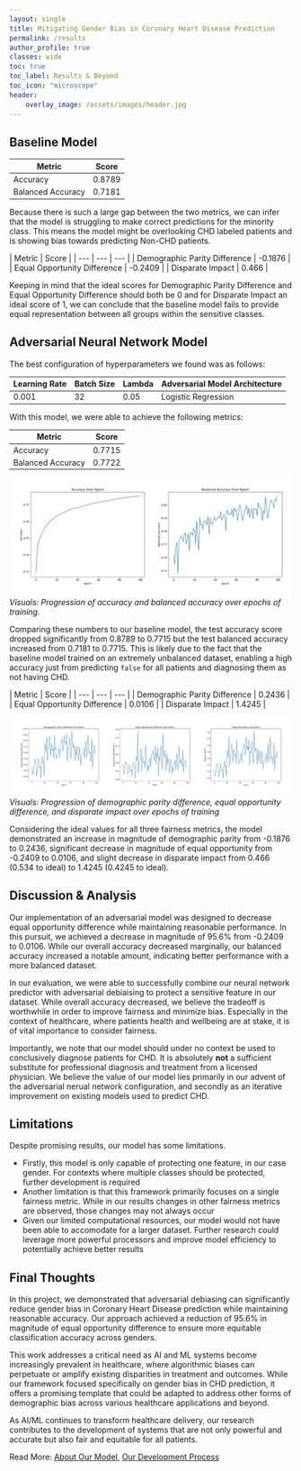 ```yaml
---
layout: single 
title: Mitigating Gender Bias in Coronary Heart Disease Prediction
permalink: /results
author_profile: true
classes: wide
toc: true
toc_label: Results & Beyond
toc_icon: "microscope"
header:
    overlay_image: /assets/images/header.jpg
---
```

## Baseline Model

| Metric | Score |
| --- | --- |
| Accuracy | 0.8789 | 
| Balanced Accuracy | 0.7181 |

Because there is such a large gap between the two metrics, we can infer that the model is struggling to make correct predictions for the minority class. This means the model might be overlooking CHD labeled patients and is showing bias towards predicting Non-CHD patients.

| Metric | Score |
| --- | --- | --- |
| Demographic Parity Difference | -0.1876 |
| Equal Opportunity Difference | -0.2409 |
| Disparate Impact | 0.466 | 

Keeping in mind that the ideal scores for Demographic Parity Difference and Equal Opportunity Difference should both be 0 and for Disparate Impact an ideal score of 1, we can conclude that the baseline model fails to provide equal representation between all groups within the sensitive classes.

## Adversarial Neural Network Model

The best configuration of hyperparameters we found was as follows:

| Learning Rate | Batch Size | Lambda | Adversarial Model Architecture |
| --- | --- | --- | --- |
| 0.001 | 32 | 0.05 | Logistic Regression |

With this model, we were able to achieve the following  metrics:

| Metric | Score |
| --- | --- |
| Accuracy | 0.7715  | 
| Balanced Accuracy | 0.7722 |

![Accuracy and Balanced Accuracy over Epochs](/assets/images/model_accuracies.png)
*Visuals: Progression of accuracy and balanced accuracy over epochs of training.*

Comparing these numbers to our baseline model, the test accuracy score dropped significantly from 0.8789 to 0.7715 but the test balanced accuracy increased from 0.7181 to 0.7715. This is likely due to the fact that the baseline model trained on an extremely unbalanced dataset, enabling a high accuracy just from predicting `false` for all patients and diagnosing them as not having CHD.

| Metric | Score |
| --- | --- | --- |
| Demographic Parity Difference | 0.2436 |
| Equal Opportunity Difference | 0.0106 |
| Disparate Impact | 1.4245 |

![Fairness Metrics over Epochs](/assets/images/model_fairness.png)
*Visuals: Progression of demographic parity difference, equal opportunity difference, and disparate impact over epochs of training*

Considering the ideal values for all three fairness metrics, the model demonstrated an increase in magnitude of demographic parity from -0.1876 to 0.2436, significant decrease in magnitude of equal opportunity from -0.2409 to 0.0106, and slight decrease in disparate impact from 0.466 (0.534 to ideal) to 1.4245 (0.4245 to ideal).

## Discussion & Analysis

Our implementation of an adversarial model was designed to decrease equal opportunity difference while maintaining reasonable performance. In this pursuit, we achieved a decrease in magnitude of 95.6% from -0.2409 to 0.0106. While our overall accuracy decreased marginally, our balanced accuracy increased a notable amount, indicating better performance with a more balanced dataset.

In our evaluation, we were able to successfully combine our neural network predictor with adversarial debiaising to protect a sensitive feature in our dataset. While overall accuracy decreased, we believe the tradeoff is worthwhile in order to improve fairness and minimize bias. Especially in the context of healthcare, where patients health and wellbeing are at stake, it is of vital importance to consider fairness.

Importantly, we note that our model should under no context be used to conclusively diagnose patients for CHD. It is absolutely **not** a sufficient substitute for professional diagnosis and treatment from a licensed physician. We believe the value of our model lies primarily in our advent of the adversarial nerual network configuration, and secondly as an iterative improvement on existing models used to predict CHD.

## Limitations

Despite promising results, our model has some limitations.
- Firstly, this model is only capable of protecting one feature, in our case gender. For contexts where multiple classes should be protected, further development is required
- Another limitation is that this framework primarily focuses on a single fairness metric. While in our results changes in other fairness metrics are observed, those changes may not always occur
- Given our limited computational resources, our model would not have been able to accomodate for a larger dataset. Further research could leverage more powerful processors and improve model efficiency to potentially achieve better results

## Final Thoughts

In this project, we demonstrated that adversarial debiasing can significantly reduce gender bias in Coronary Heart Disease prediction while maintaining reasonable accuracy. Our approach achieved a reduction of 95.6% in magnitude of equal opportunity difference to ensure more equitable classification accuracy across genders.

This work addresses a critical need as AI and ML systems become increasingly prevalent in healthcare, where algorithmic biases can perpetuate or amplify existing disparities in treatment and outcomes. While our framework focused specifically on gender bias in CHD prediction, it offers a promising template that could be adapted to address other forms of demographic bias across various healthcare applications and beyond.

As AI/ML continues to transform healthcare delivery, our research contributes to the development of systems that are not only powerful and accurate but also fair and equitable for all patients.

Read More: [About Our Model](/project), [Our Development Process](/development)
